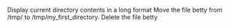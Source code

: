 Display current directory contents in a long format
Move the file betty from /tmp/ to /tmp/my_first_directory.
Delete the file betty
